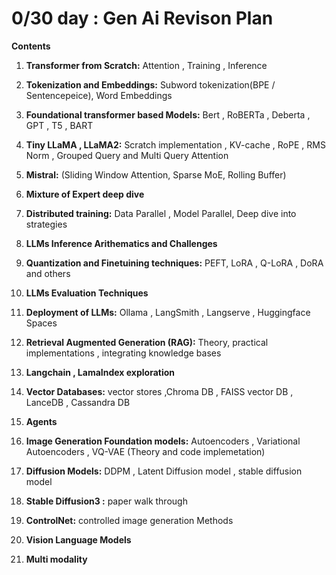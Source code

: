 # 0/30 day : Gen Ai Revison Plan 

**Contents**
  1. **Transformer from Scratch:**  Attention , Training , Inference
  
  2. **Tokenization and Embeddings:** Subword tokenization(BPE / Sentencepeice), Word Embeddings
  
  3. **Foundational transformer based Models:** Bert , RoBERTa , Deberta , GPT , T5 , BART
  
  4. **Tiny LLaMA , LLaMA2:** Scratch implementation , KV-cache , RoPE , RMS Norm , Grouped Query and Multi Query Attention 
  
  5. **Mistral:** (Sliding Window Attention, Sparse MoE, Rolling Buffer)
  
  6. **Mixture of Expert deep dive**
  
  7. **Distributed training:**  Data Parallel , Model Parallel, Deep dive into strategies
  
  8. **LLMs Inference Arithematics and Challenges**
  
  9. **Quantization and Finetuining  techniques:** PEFT, LoRA , Q-LoRA , DoRA and others
  
  10. **LLMs Evaluation Techniques**
  
  11. **Deployment of LLMs:** Ollama ,  LangSmith , Langserve , Huggingface Spaces 
  
  12. **Retrieval Augmented Generation (RAG):** Theory, practical implementations , integrating knowledge bases
  
  13. **Langchain , LamaIndex exploration**
  
  14. **Vector Databases:** vector stores ,Chroma DB , FAISS vector DB , LanceDB , Cassandra DB
  
  15. **Agents**
  
  16. **Image Generation Foundation models:** Autoencoders , Variational Autoencoders , VQ-VAE (Theory and code implemetation)
  
  17. **Diffusion Models:** DDPM , Latent Diffusion model , stable diffusion model
  
  18. **Stable Diffusion3 :** paper walk through
  
  19. **ControlNet:** controlled image generation Methods
  
  20. **Vision Language Models**
  
  21. **Multi modality**

